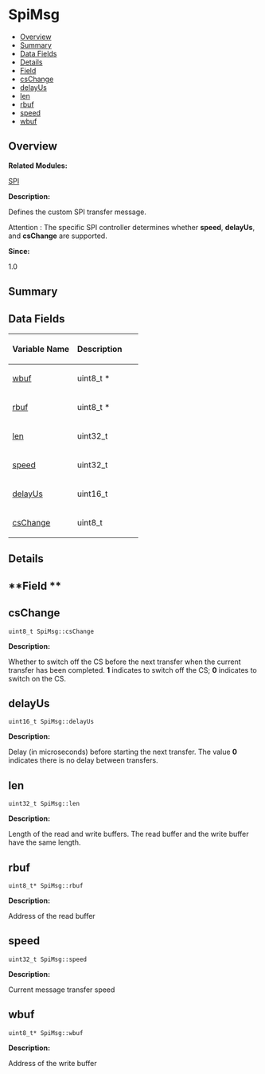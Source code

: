 # SpiMsg<a name="ZH-CN_TOPIC_0000001054479601"></a>

-   [Overview](#section1972004157165636)
-   [Summary](#section1293398165636)
-   [Data Fields](#pub-attribs)
-   [Details](#section770647843165636)
-   [Field](#section1902860348165636)
-   [csChange](#a1a38a03e30428aca7054cc8555b749a9)
-   [delayUs](#a443b7f63c6b33719759eacf600da3aab)
-   [len](#acb96c50b34d79d00277cbea9881b701a)
-   [rbuf](#a575755ef9506c10199c47f636f1de1de)
-   [speed](#adff9e15325aab2afb066a1f3489b55d5)
-   [wbuf](#ae2aed8b3bd1d75a50f82c880a45cf521)

## **Overview**<a name="section1972004157165636"></a>

**Related Modules:**

[SPI](SPI.md)

**Description:**

Defines the custom SPI transfer message. 

Attention
:   The specific SPI controller determines whether  **speed**,  **delayUs**, and  **csChange**  are supported.

**Since:**

1.0

## **Summary**<a name="section1293398165636"></a>

## Data Fields<a name="pub-attribs"></a>

<a name="table2003777103165636"></a>
<table><thead align="left"><tr id="row1556677169165636"><th class="cellrowborder" valign="top" width="50%" id="mcps1.1.3.1.1"><p id="p44418077165636"><a name="p44418077165636"></a><a name="p44418077165636"></a>Variable Name</p>
</th>
<th class="cellrowborder" valign="top" width="50%" id="mcps1.1.3.1.2"><p id="p1534487636165636"><a name="p1534487636165636"></a><a name="p1534487636165636"></a>Description</p>
</th>
</tr>
</thead>
<tbody><tr id="row30257823165636"><td class="cellrowborder" valign="top" width="50%" headers="mcps1.1.3.1.1 "><p id="p1620528773165636"><a name="p1620528773165636"></a><a name="p1620528773165636"></a><a href="SpiMsg.md#ae2aed8b3bd1d75a50f82c880a45cf521">wbuf</a></p>
</td>
<td class="cellrowborder" valign="top" width="50%" headers="mcps1.1.3.1.2 "><p id="p30636575165636"><a name="p30636575165636"></a><a name="p30636575165636"></a>uint8_t * </p>
</td>
</tr>
<tr id="row1172929204165636"><td class="cellrowborder" valign="top" width="50%" headers="mcps1.1.3.1.1 "><p id="p1395837004165636"><a name="p1395837004165636"></a><a name="p1395837004165636"></a><a href="SpiMsg.md#a575755ef9506c10199c47f636f1de1de">rbuf</a></p>
</td>
<td class="cellrowborder" valign="top" width="50%" headers="mcps1.1.3.1.2 "><p id="p394634459165636"><a name="p394634459165636"></a><a name="p394634459165636"></a>uint8_t * </p>
</td>
</tr>
<tr id="row240310619165636"><td class="cellrowborder" valign="top" width="50%" headers="mcps1.1.3.1.1 "><p id="p1704567169165636"><a name="p1704567169165636"></a><a name="p1704567169165636"></a><a href="SpiMsg.md#acb96c50b34d79d00277cbea9881b701a">len</a></p>
</td>
<td class="cellrowborder" valign="top" width="50%" headers="mcps1.1.3.1.2 "><p id="p120572530165636"><a name="p120572530165636"></a><a name="p120572530165636"></a>uint32_t </p>
</td>
</tr>
<tr id="row454214147165636"><td class="cellrowborder" valign="top" width="50%" headers="mcps1.1.3.1.1 "><p id="p1512099638165636"><a name="p1512099638165636"></a><a name="p1512099638165636"></a><a href="SpiMsg.md#adff9e15325aab2afb066a1f3489b55d5">speed</a></p>
</td>
<td class="cellrowborder" valign="top" width="50%" headers="mcps1.1.3.1.2 "><p id="p1379239657165636"><a name="p1379239657165636"></a><a name="p1379239657165636"></a>uint32_t </p>
</td>
</tr>
<tr id="row553694686165636"><td class="cellrowborder" valign="top" width="50%" headers="mcps1.1.3.1.1 "><p id="p1414316792165636"><a name="p1414316792165636"></a><a name="p1414316792165636"></a><a href="SpiMsg.md#a443b7f63c6b33719759eacf600da3aab">delayUs</a></p>
</td>
<td class="cellrowborder" valign="top" width="50%" headers="mcps1.1.3.1.2 "><p id="p1388517823165636"><a name="p1388517823165636"></a><a name="p1388517823165636"></a>uint16_t </p>
</td>
</tr>
<tr id="row562590973165636"><td class="cellrowborder" valign="top" width="50%" headers="mcps1.1.3.1.1 "><p id="p1505106416165636"><a name="p1505106416165636"></a><a name="p1505106416165636"></a><a href="SpiMsg.md#a1a38a03e30428aca7054cc8555b749a9">csChange</a></p>
</td>
<td class="cellrowborder" valign="top" width="50%" headers="mcps1.1.3.1.2 "><p id="p580641256165636"><a name="p580641256165636"></a><a name="p580641256165636"></a>uint8_t </p>
</td>
</tr>
</tbody>
</table>

## **Details**<a name="section770647843165636"></a>

## **Field **<a name="section1902860348165636"></a>

## csChange<a name="a1a38a03e30428aca7054cc8555b749a9"></a>

```
uint8_t SpiMsg::csChange
```

 **Description:**

Whether to switch off the CS before the next transfer when the current transfer has been completed.  **1**  indicates to switch off the CS;  **0**  indicates to switch on the CS. 

## delayUs<a name="a443b7f63c6b33719759eacf600da3aab"></a>

```
uint16_t SpiMsg::delayUs
```

 **Description:**

Delay \(in microseconds\) before starting the next transfer. The value  **0**  indicates there is no delay between transfers. 

## len<a name="acb96c50b34d79d00277cbea9881b701a"></a>

```
uint32_t SpiMsg::len
```

 **Description:**

Length of the read and write buffers. The read buffer and the write buffer have the same length. 

## rbuf<a name="a575755ef9506c10199c47f636f1de1de"></a>

```
uint8_t* SpiMsg::rbuf
```

 **Description:**

Address of the read buffer 

## speed<a name="adff9e15325aab2afb066a1f3489b55d5"></a>

```
uint32_t SpiMsg::speed
```

 **Description:**

Current message transfer speed 

## wbuf<a name="ae2aed8b3bd1d75a50f82c880a45cf521"></a>

```
uint8_t* SpiMsg::wbuf
```

 **Description:**

Address of the write buffer 


